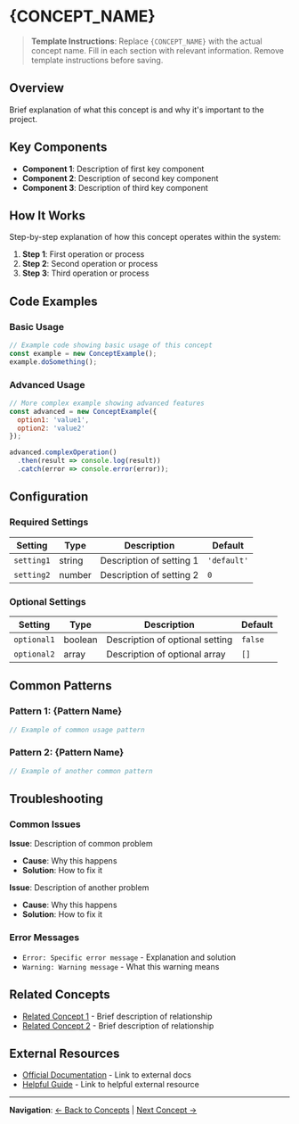 # {CONCEPT_NAME}

> **Template Instructions**: Replace `{CONCEPT_NAME}` with the actual concept name. Fill in each section with relevant information. Remove template instructions before saving.

## Overview

Brief explanation of what this concept is and why it's important to the project.

## Key Components

- **Component 1**: Description of first key component
- **Component 2**: Description of second key component  
- **Component 3**: Description of third key component

## How It Works

Step-by-step explanation of how this concept operates within the system:

1. **Step 1**: First operation or process
2. **Step 2**: Second operation or process
3. **Step 3**: Third operation or process

## Code Examples

### Basic Usage

```javascript
// Example code showing basic usage of this concept
const example = new ConceptExample();
example.doSomething();
```

### Advanced Usage

```javascript
// More complex example showing advanced features
const advanced = new ConceptExample({
  option1: 'value1',
  option2: 'value2'
});

advanced.complexOperation()
  .then(result => console.log(result))
  .catch(error => console.error(error));
```

## Configuration

### Required Settings

| Setting | Type | Description | Default |
|---------|------|-------------|---------|
| `setting1` | string | Description of setting 1 | `'default'` |
| `setting2` | number | Description of setting 2 | `0` |

### Optional Settings

| Setting | Type | Description | Default |
|---------|------|-------------|---------|
| `optional1` | boolean | Description of optional setting | `false` |
| `optional2` | array | Description of optional array | `[]` |

## Common Patterns

### Pattern 1: {Pattern Name}

```javascript
// Example of common usage pattern
```

### Pattern 2: {Pattern Name}

```javascript  
// Example of another common pattern
```

## Troubleshooting

### Common Issues

**Issue**: Description of common problem
- **Cause**: Why this happens
- **Solution**: How to fix it

**Issue**: Description of another problem
- **Cause**: Why this happens  
- **Solution**: How to fix it

### Error Messages

- `Error: Specific error message` - Explanation and solution
- `Warning: Warning message` - What this warning means

## Related Concepts

- [Related Concept 1](./related-concept-1.md) - Brief description of relationship
- [Related Concept 2](./related-concept-2.md) - Brief description of relationship

## External Resources

- [Official Documentation](https://example.com) - Link to external docs
- [Helpful Guide](https://example.com) - Link to helpful external resource

---

**Navigation**: [← Back to Concepts](../02-core-concepts/README.md) | [Next Concept →](./next-concept.md)